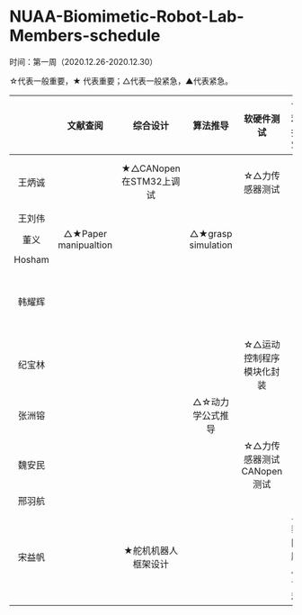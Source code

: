 # NUAA-Biomimetic-Robot-Lab-Members-schedule

时间：第一周（2020.12.26-2020.12.30）

☆代表一般重要，★ 代表重要；△代表一般紧急，▲代表紧急。

|        |    文献查阅    |        综合设计          | 算法推导  |   软硬件测试    |  专利撰写  |  文献撰写  |
| :----: | :-----------: | :--------------------: | :------: | :------------: | :------: | :------: |
| 王炳诚  |               | ★△CANopen在STM32上调试  |          | ☆△力传感器测试   |          | ★△ 小论文修改 |
| 王刘伟  |               |                        |          |                |          |          |
| 董义  |△★Paper manipualtion|                       |△★grasp simulation          |                |          |          |
| Hosham  |               |                        |          |                |          |          |
| 韩耀辉  |               |                        |          |                |          |★△硕士学位论文撰写 |
| 纪宝林  |               |                        |          |☆△运动控制程序模块化封装   |          |          |
| 张洲镕  |               |                        | △☆动力学公式推导         |                |          |          |
| 魏安民  |               |                        |          |☆△力传感器测试 CANopen测试                |          |          |
| 邢羽航  |               |                        |          |                |          |          |
| 宋益帆  |               |★舵机机器人框架设计                        |          |                |▲黏附脚爪专利          |           |

